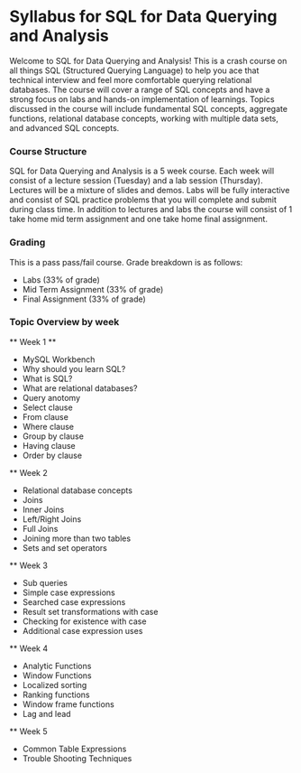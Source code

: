 # Syllabus for SQL for Data Querying and Analysis

Welcome to SQL for Data Querying and Analysis!  This is a crash course on all things SQL (Structured Querying Language) to help you ace that technical interview and feel more comfortable querying relational databases.  The course will cover a range of SQL concepts and have a strong focus on labs and hands-on implementation of learnings.  Topics discussed in the course will include fundamental SQL concepts, aggregate functions, relational database concepts, working with multiple data sets, and advanced SQL concepts.


### Course Structure

SQL for Data Querying and Analysis is a 5 week course.  Each week will consist of a lecture session (Tuesday) and a lab session (Thursday).  Lectures will be a mixture of slides and demos.  Labs will be fully interactive and consist of SQL practice problems that you will complete and submit during class time.  In addition to lectures and labs the course will consist of 1 take home mid term assignment and one take home final assignment.

### Grading

This is a pass pass/fail course.  Grade breakdown is as follows:
* Labs (33% of grade)
* Mid Term Assignment (33% of grade)
* Final Assignment (33% of grade)

 ### Topic Overview by week

** Week 1 **
* MySQL Workbench
* Why should you learn SQL?
* What is SQL?
* What are relational databases?
* Query anotomy
* Select clause
* From clause
* Where clause
* Group by clause
* Having clause
* Order by clause

** Week 2
* Relational database concepts
* Joins
* Inner Joins
* Left/Right Joins
* Full Joins
* Joining more than two tables
* Sets and set operators

** Week 3
* Sub queries
* Simple case expressions
* Searched case expressions
* Result set transformations with case
* Checking for existence with case
* Additional case expression uses

** Week 4
* Analytic Functions
* Window Functions
* Localized sorting
* Ranking functions
* Window frame functions
* Lag and lead

** Week 5 
* Common Table Expressions
* Trouble Shooting Techniques
